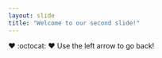 ```yaml
---
layout: slide
title: "Welcome to our second slide!"
---
```

:heart: :octocat: :heart:
Use the left arrow to go back!
